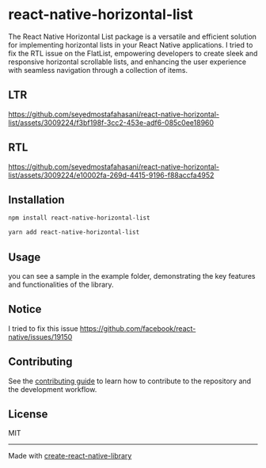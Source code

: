 # react-native-horizontal-list

The React Native Horizontal List package is a versatile and efficient solution for implementing horizontal lists in your React Native applications. I tried to fix the RTL issue on the FlatList, empowering developers to create sleek and responsive horizontal scrollable lists, and enhancing the user experience with seamless navigation through a collection of items.

## LTR
https://github.com/seyedmostafahasani/react-native-horizontal-list/assets/3009224/f3bf198f-3cc2-453e-adf6-085c0ee18960

## RTL
https://github.com/seyedmostafahasani/react-native-horizontal-list/assets/3009224/e10002fa-269d-4415-9196-f88accfa4952

## Installation

```sh
npm install react-native-horizontal-list
````
```sh
yarn add react-native-horizontal-list
````

## Usage
you can see a sample in the example folder, demonstrating the key features and functionalities of the library.

## Notice
I tried to fix this issue https://github.com/facebook/react-native/issues/19150

## Contributing

See the [contributing guide](CONTRIBUTING.md) to learn how to contribute to the repository and the development workflow.

## License

MIT

---

Made with [create-react-native-library](https://github.com/callstack/react-native-builder-bob)
